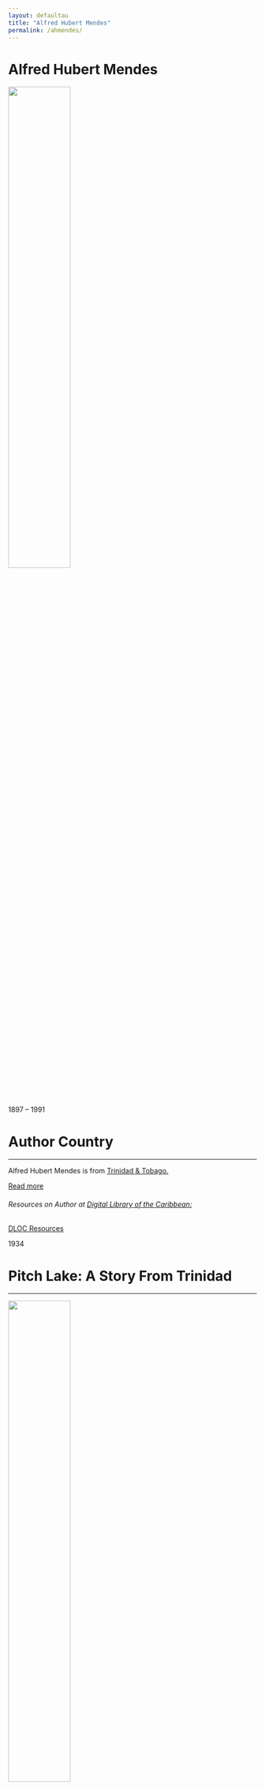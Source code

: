 ```yaml
---
layout: defaultau
title: "Alfred Hubert Mendes"
permalink: /ahmendes/
---
```

<!-- partial:index.partial.html -->
<div class="content">
    <h1>Alfred Hubert Mendes</h1>
    <div class="quote">
        <div><img src="https://lthumb.lisimg.com/637/20665637.jpg" height="50%" width = "50%" class="logo"></div>
    </div>
    <div class="timeline">
        <div style="padding-bottom:100px;"></div>
        <div class="block">
            <div class="date right"><p class="right">1897 – 1991</p></div>
            <div class="dot"></div>
            <div class="left first">
            <div class="author_country">
                <h1>Author Country</h1><hr>
            <div class="aclocation"><p>Alfred Hubert Mendes is from <a href="{{ site.baseurl }}/3">Trinidad & Tobago.</a></p></div>
                <div class="acreadmore"> <a href="https://en.wikipedia.org/wiki/Alfred_Mendes" target="_blank">Read more</a> </div>
                <div class="aclocation">  <h6>Resources on Author at <a href="https://dloc.com" target="_blank">Digital Library of the Caribbean:</a></h6></div>
              <div class="dlocresources"><a href="{{ site.baseurl }}/ahmendes_dloc" target="_blank">DLOC Resources</a></div>
            </div>
            </div>
        </div>
        <div class="block">
            <div class="date left"><p class="left">1934</p></div>
            <div class="dot"></div>
            <div class="right hide">
                <h1>Pitch Lake: A Story From Trinidad</h1><hr>
                <p><img src="https://i.ebayimg.com/images/g/RVIAAOSwydJjtto8/s-l1600.jpg" height="50%" width = "50%"></p>
                <p>
                Language: English<br/>
                Publisher: Duckworth<br/>
                Pub_location: London, England<br/>
                Genre: Fiction (Novel)<br/>
                Length: 352</p>
            </div>
        </div>
         <div class="block">
            <div class="date right"><p class="right">1935</p></div>
            <div class="dot"></div>
            <div class="left hide">
                <h1>Black Fauns</h1><hr>
                <p><img src="https://www.zenosbooks.com/images/images/black_fauns.jpg" height="50%" width = "50%"></p>
                <p>
                Language: English<br/>
                Publisher: Duckworth<br/>
                Pub_location: London, England<br/>
                Genre: Fiction (Novel)<br/>
                Length: 328</p>
            </div>
        </div>
</div>
  <!-- partial -->
<script src='https://cdnjs.cloudflare.com/ajax/libs/jquery/3.1.1/jquery.min.js'></script><script  src="{{ site.baseurl }}/assets/js/authorscript.js"></script>

